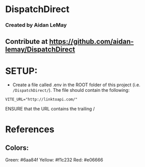 # DispatchDirect

### Created by Aidan LeMay

## Contribute at https://github.com/aidan-lemay/DispatchDirect

# SETUP:
- Create a file called .env in the ROOT folder of this project (i.e. `/DispatchDirect/`). The file should contain the following:
```env
VITE_URL="http://linktoapi.com/"
```
ENSURE that the URL contains the trailing /

# References

## Colors:
Green: #6aa84f
Yellow: #f1c232
Red: #e06666